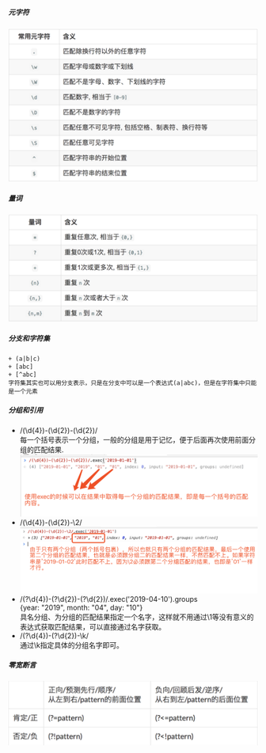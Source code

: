 ##### 元字符
![avatar](https://github.com/1415757704/fe-framework/blob/master/JavaScript/%E6%AD%A3%E5%88%99/1.png)
##### 量词
![avatar](https://github.com/1415757704/fe-framework/blob/master/JavaScript/%E6%AD%A3%E5%88%99/2.png)
##### 分支和字符集
```
+ (a|b|c)
+ [abc]
+ [^abc]
字符集其实也可以用分支表示，只是在分支中可以是一个表达式(a|abc)，但是在字符集中只能是一个元素
```
##### 分组和引用
+ /(\d{4})-(\d{2})-(\d{2})/ <br/>
每一个括号表示一个分组，一般的分组是用于记忆，便于后面再次使用前面分组的匹配结果.
![avatar](https://github.com/1415757704/fe-framework/blob/master/JavaScript/%E6%AD%A3%E5%88%99/WechatIMG186.png)
+ /(\d{4})-(\d{2})-\2/ <br/>
![avatar](https://github.com/1415757704/fe-framework/blob/master/JavaScript/%E6%AD%A3%E5%88%99/WechatIMG187.png)
+ /(?<year>\d{4})-(?<month>\d{2})-(?<day>\d{2})/.exec('2019-04-10').groups <br/>
{year: "2019", month: "04", day: "10"} <br/>
具名分组、为分组的匹配结果指定一个名字，这样就不用通过\1等没有意义的表达式获取匹配结果，可以直接通过名字获取。  
+ /(?<year>\d{4})-(?<month>\d{2})-\k<month>/ <br/>
通过\k指定具体的分组名字即可。  
##### 零宽断言
![avatar](https://github.com/1415757704/fe-framework/blob/master/JavaScript/%E6%AD%A3%E5%88%99/WechatIMG188.png)
